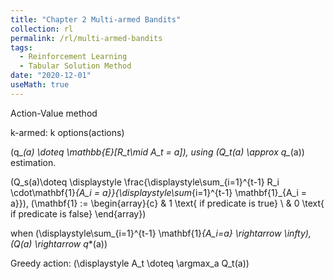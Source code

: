 ```yaml
---
title: "Chapter 2 Multi-armed Bandits"
collection: rl
permalink: /rl/multi-armed-bandits
tags:
  - Reinforcement Learning
  - Tabular Solution Method
date: "2020-12-01"
useMath: true
--- 
```



Action-Value method

k-armed: k options(actions)

\(q_*(a) \doteq \mathbb{E}[R_t\mid A_t = a]\), using \(Q_t(a) \approx q_*(a)\) estimation.

\(Q_s(a)\doteq \displaystyle \frac{\displaystyle\sum_{i=1}^{t-1} R_i \cdot\mathbf{1}_{A_i = a}}{\displaystyle\sum_{i=1}^{t-1}  \mathbf{1}_{A_i = a}}\), \(\mathbf{1} := \begin{array}{c}
     & 1 \text{ if predicate is true} \\
     & 0 \text{ if predicate is false}
\end{array}\)

when \(\displaystyle\sum_{i=1}^{t-1} \mathbf{1}_{A_i=a} \rightarrow \infty\), \(Q(a) \rightarrow q_*(a)\)

Greedy action: \(\displaystyle A_t \doteq \argmax_a Q_t(a)\)